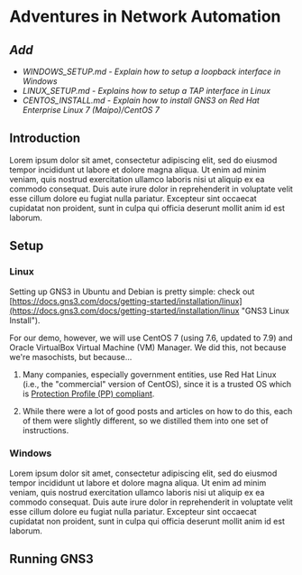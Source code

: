 # Adventures in Network Automation

## *Add*

- *WINDOWS_SETUP.md - Explain how to setup a loopback interface in Windows*
- *LINUX_SETUP.md - Explains how to setup a TAP interface in Linux*
- *CENTOS_INSTALL.md - Explain how to install GNS3 on Red Hat Enterprise Linux 7 (Maipo)/CentOS 7*

## Introduction

Lorem ipsum dolor sit amet, consectetur adipiscing elit, sed do eiusmod tempor incididunt ut labore et dolore magna aliqua. Ut enim ad minim veniam, quis nostrud exercitation ullamco laboris nisi ut aliquip ex ea commodo consequat. Duis aute irure dolor in reprehenderit in voluptate velit esse cillum dolore eu fugiat nulla pariatur. Excepteur sint occaecat cupidatat non proident, sunt in culpa qui officia deserunt mollit anim id est laborum.

## Setup

### Linux

Setting up GNS3 in Ubuntu and Debian is pretty simple: check out [https://docs.gns3.com/docs/getting-started/installation/linux](https://docs.gns3.com/docs/getting-started/installation/linux "GNS3 Linux Install").

For our demo, however, we will use CentOS 7 (using 7.6, updated to 7.9) and Oracle VirtualBox Virtual Machine (VM) Manager. We did this, not because we're masochists, but because...

1. Many companies, especially government entities, use Red Hat Linux (i.e., the "commercial" version of CentOS), since it is a trusted OS which is [Protection Profile (PP) compliant](https://www.commoncriteriaportal.org/products/ "Certified Common Criteria Products").

2. While there were a lot of good posts and articles on how to do this, each of them were slightly different, so we distilled them into one set of instructions.

### Windows

Lorem ipsum dolor sit amet, consectetur adipiscing elit, sed do eiusmod tempor incididunt ut labore et dolore magna aliqua. Ut enim ad minim veniam, quis nostrud exercitation ullamco laboris nisi ut aliquip ex ea commodo consequat. Duis aute irure dolor in reprehenderit in voluptate velit esse cillum dolore eu fugiat nulla pariatur. Excepteur sint occaecat cupidatat non proident, sunt in culpa qui officia deserunt mollit anim id est laborum.

## Running GNS3
